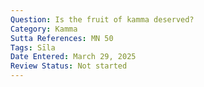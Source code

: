 ```yaml
---
Question: Is the fruit of kamma deserved?
Category: Kamma
Sutta References: MN 50
Tags: Sīla
Date Entered: March 29, 2025
Review Status: Not started
---
```

